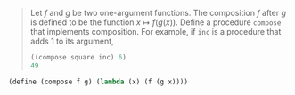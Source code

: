 > Let $f$ and $g$ be two one-argument functions. The composition $f$ after $g$ is defined to be the function $x \mapsto f(g(x))$. Define a procedure `compose` that implements composition. For example, if `inc` is a procedure that adds 1 to its argument,
> ```scheme
> ((compose square inc) 6)
> 49
> ```

```scheme 
(define (compose f g) (lambda (x) (f (g x))))
```

